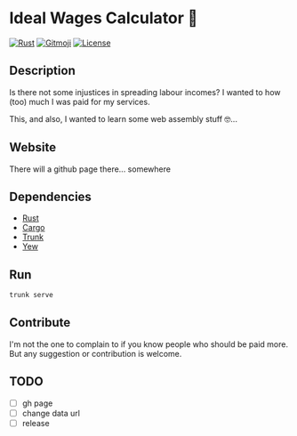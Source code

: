 # Ideal Wages Calculator 💸

[![Rust](https://img.shields.io/badge/Rust-1.26.0-black.svg?logo=rust&logoColor=white)](https://www.rust-lang.org/)
[![Gitmoji](https://img.shields.io/badge/gitmoji-%20😜%20😍-FFDD67.svg)](https://gitmoji.dev)
[![License](https://img.shields.io/badge/License-MIT-blue.svg)](https://opensource.org/licenses/MIT)

## Description

Is there not some injustices in spreading labour incomes? I wanted to how (too) much I was paid for my services.

This, and also, I wanted to learn some web assembly stuff 🤓...

## Website

There will a github page there... somewhere

## Dependencies

- [Rust](https://www.rust-lang.org/)
- [Cargo](https://github.com/rust-lang/cargo)
- [Trunk](https://trunkrs.dev/)
- [Yew](https://yew.rs/)

## Run

```bash
trunk serve
```

## Contribute

I'm not the one to complain to if you know people who should be paid more. But any suggestion or contribution is welcome.

## TODO

- [ ] gh page
- [ ] change data url
- [ ] release
